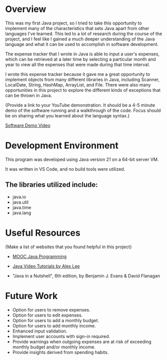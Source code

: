 # Overview

This was my first Java project, so I tried to take this opportunity to implement 
many of the characteristics that sets Java apart from other languages I've learned.
This led to a lot of research during the course of the project, and I feel like
I gained a much deeper understanding of the Java language and what it can be used
to accomplish in software development.

The expense tracker that I wrote in Java is able to input a user's expenses, which 
can be retrieved at a later time by selecting a particular month and year to view
all the expenses that were made during that time interval.

I wrote this expense tracker because it gave me a great opportunity to implement
objects from many different libraries in Java, including Scanner, LocalDate, String,
HashMap, ArrayList, and File. There were also many opportunities in this project to 
explore the different kinds of exceptions that can be thrown in Java.

{Provide a link to your YouTube demonstration. It should be a 4-5 minute demo of the software running and a walkthrough of the code. Focus should be on sharing what you learned about the language syntax.}

[Software Demo Video](http://youtube.link.goes.here)

# Development Environment

This program was developed using Java version 21 on a 64-bit server VM.

It was written in VS Code, and no build tools were utilized.

## The libraries utilized include:
- java.io
- java.util
- java.time
- java.lang

# Useful Resources

{Make a list of websites that you found helpful in this project}

- [MOOC Java Programming](https://java-programming.mooc.fi/part-1)
- [Java Video Tutorials by Alex Lee](https://www.youtube.com/@alexlorenlee)

- "Java in a Nutshell", 6th edition, by Benjamin J. Evans & David Flanagan

# Future Work

- Option for users to remove expenses.
- Option for users to edit expenses.
- Option for users to add a monthly budget.
- Option for users to add monthly income.
- Enhanced input validation.
- Implement user accounts with sign-in required.
- Provide warnings when outgoing expenses are at
  risk of exceeding monthly budget and/or monthly income.
- Provide insights derived from spending habits.
